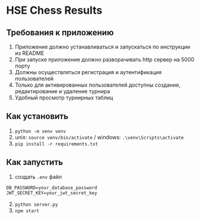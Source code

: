 # HSE Chess Results

## Требования к приложению

1. Приложение должно устанавливаться и запускаться по инструкции из README 
2. При запуске приложение должно разворачивать http сервер на 5000 порту 
3. Должны осуществляться регистрация и аутентификация пользователей
4. Только для активированных пользователей доступны создание, редактирование и удаление турнира
5. Удобный просмотр турнирных таблиц

## Как установить

1. `python -m venv venv`
1. unix: `source venv/bin/activate` / windows: `.\venv\Scripts\activate`
1. `pip install -r requirements.txt`

## Как запустить

1. создать `.env` файл

```
DB_PASSWORD=your_database_password
JWT_SECRET_KEY=your_jwt_secret_key

```


2. `python server.py`
3. `npm start`
